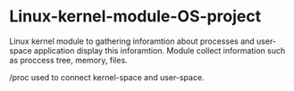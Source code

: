 # Linux-kernel-module-OS-project
Linux kernel module to gathering inforamtion about processes and user-space application display this inforamtion.
Module collect information such as proccess tree, memory, files.

/proc used to connect kernel-space and user-space. 

